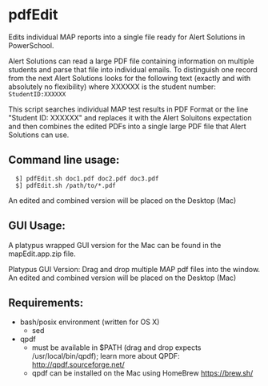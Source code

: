 # pdfEdit

Edits individual MAP reports into a single file ready for Alert Solutions in PowerSchool.

Alert Solutions can read a large PDF file containing information on multiple students and parse that file into individual emails. To distinguish one record from the next Alert Solutions looks for the following text (exactly and with absolutely no flexibility) where XXXXXX is the student number:
      `StudentID:XXXXXX`
     
This script searches individual MAP test results in PDF Format or the line "Student ID: XXXXXX" and replaces it with the Alert Soluitons expectation and then combines the edited PDFs into a single large PDF file that Alert Solutions can use.

Command line usage:
------------------
      $] pdfEdit.sh doc1.pdf doc2.pdf doc3.pdf
      $] pdfEdit.sh /path/to/*.pdf
      
An edited and combined version will be placed on the Desktop (Mac)

GUI Usage:
----------
A platypus wrapped GUI version for the Mac can be found in the mapEdit.app.zip file. 

  Platypus GUI Version:
      Drag and drop multiple MAP pdf files into the window. An edited and combined version will be placed on the Desktop (Mac)

Requirements:
-------------
  * bash/posix environment (written for OS X)
      - sed
  * qpdf 
      - must be available in $PATH (drag and drop expects /usr/local/bin/qpdf); learn more about QPDF: http://qpdf.sourceforge.net/
      - qpdf can be installed on the Mac using HomeBrew https://brew.sh/
